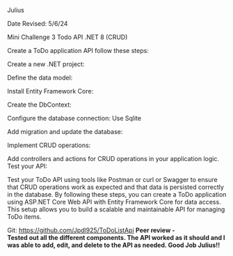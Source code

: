 Julius

 Date Revised: 5/6/24

Mini Challenge 3 Todo API .NET 8 (CRUD)


Create a ToDo application API follow these steps:

Create a new .NET project:

Define the data model:

Install Entity Framework Core:

Create the DbContext:

Configure the database connection: Use Sqlite

Add migration and update the database:

Implement CRUD operations:

Add controllers and actions for CRUD operations in your application logic.
Test your API:

Test your ToDo API using tools like Postman or curl or Swagger to ensure that CRUD operations work as expected and that data is persisted correctly in the database.
By following these steps, you can create a ToDo application using ASP.NET Core Web API with Entity Framework Core for data access. This setup allows you to build a scalable and maintainable API for managing ToDo items.




Git:
https://github.com/Jpdl925/ToDoListApi
<strong> Peer review -  <br>
Tested out all the different components. The API worked as it should and I was able to add, edit, and delete to the API as needed. Good Job Julius!!




</strong> 
